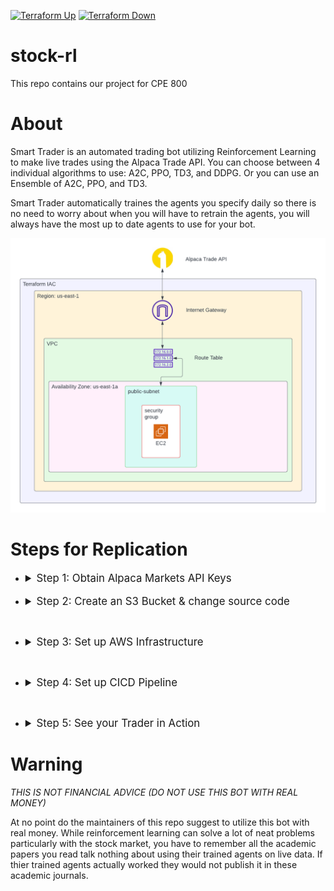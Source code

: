 [![Terraform Up](https://github.com/dylanzenner/stock-rl/actions/workflows/terraform-up.yml/badge.svg)](https://github.com/dylanzenner/stock-rl/actions/workflows/terraform-up.yml) [![Terraform Down](https://github.com/dylanzenner/stock-rl/actions/workflows/terraform-down.yml/badge.svg)](https://github.com/dylanzenner/stock-rl/actions/workflows/terraform-down.yml)

# stock-rl
This repo contains our project for CPE 800

# About
Smart Trader is an automated trading bot utilizing Reinforcement Learning to make live trades using the Alpaca Trade API. You can choose between 4 individual algorithms to use: A2C, PPO, TD3, and DDPG. Or you can use an Ensemble of A2C, PPO, and TD3. 

Smart Trader automatically traines the agents you specify daily so there is no need to worry about when you will have to retrain the agents, you will always have the most up to date agents to use for your bot.

![](diagrams/smart-trader-architecture.png)

# Steps for Replication

- <details>
    <summary style="font-size:larger;">Step 1: Obtain Alpaca Markets API Keys</summary>
    <br>
    - Obtain API keys here: https://alpaca.markets/
    <br>
    &nbsp;&nbsp;&nbsp;&nbsp;

    <br>
    - Upload api keys to AWS Secrets Manager
    <br>
    &nbsp;&nbsp;&nbsp;&nbsp;

  
    </details>
  <br>

 - <details>
    <summary style="font-size:larger;">Step 2: Create an S3 Bucket & change source code</summary>
    <br>
    Before you can run Smart Trader you will need to create an S3 bucket which will be used to house the "src" directory. So create a bucket and upload the "src" directory after making the following changes to the main.py file:

    - line 29:
      - Replace 
        ```python
        return api_key["api_key"]
        ``` 

        with:

        ```python
        return api_key["the name of your api key stored in secrets manager"]```

    - line 32:
      - Replace 
        ```python
          return api_secret["api_secret"]
        ``` 

        with:
        
        ```python
        return api_key["the name of your api secret key stored in secrets manager"]
        ```

    - line 316 & 317:
      - Replace 
        ```python
        alpaca_key = retrieve_secret("alpaca_keys", id="api_key")

        alpaca_secret = retrieve_secret("alpaca_keys", secret="api_secret")
        
        ``` 

        with:
        
        ```python
        alpaca_key = retrieve_secret("name of your stored keys", id="name of your stored alpaca key id")

        alpaca_secret = retrieve_secret("name of your stored keys", secret="name of your stored alpaca secret key")
        
        ``` 

    - line 360:
      - Add up to 30 different equity symbols to trade


    <br>
  </details>

<br>


 - <details>
    <summary style="font-size:larger;">Step 3: Set up AWS Infrastructure</summary>
    <br>
    The infrastructure for this project is contained in the <strong><font color=#0fb503>main.tf</font></strong> file. You can change this file to fit your specific architetcture needs but, if you just want to deploy the project for yourself there are some changes you will have to make. Those changes are as follows:
    <br>
    &nbsp;&nbsp;&nbsp;&nbsp;

    - Uncomment lines 90 - 97.
    <br>
    &nbsp;&nbsp;&nbsp;&nbsp;

    - Add your IP address to line 96
    <br>
    &nbsp;&nbsp;&nbsp;&nbsp;
    
    - Create your own key pair in AWS and replace the   
      keypair name on line 139 with the name of the 
      keypair you just created

    - Replace line 176 in main.tf with: 
  
      ```bash
      sudo aws s3 cp s3://your-s3-bucket-name-here/src /usr/bin/bot/ --recursive
      ```
    

    </details>

<br>

 - <details>
    <summary style="font-size:larger;">Step 4: Set up CICD Pipeline</summary>
    <br>
    For this project a CICD pipeline is set up to automatically deploy and teardown the AWS infrastructure based on when the stock market opens and closes. Below are the steps to set up the CICD pipeline:
    <br>
    &nbsp;&nbsp;&nbsp;&nbsp;

    - You can follow the steps outlined [here](https://learn.hashicorp.com/tutorials/terraform/github-actions?in=terraform/automation) and tailor it to your needs. 
 
      
    </details>

<br>

 - <details>
    <summary style="font-size:larger;">Step 5: See your Trader in Action</summary>
    <br>
    To visualize how your trader is doing you can log in to your Alpaca Markets account and head on over to the paper trading section.
    <br>

    </details>

# Warning
*THIS IS NOT FINANCIAL ADVICE (DO NOT USE THIS BOT WITH REAL MONEY)*

At no point do the maintainers of this repo suggest to utilize this bot with real money. While reinforcement learning can solve a lot of neat problems particularly with the stock market, you have to remember all the academic papers you read talk nothing about using their trained agents on live data. If thier trained agents actually worked they would not publish it in these academic journals.